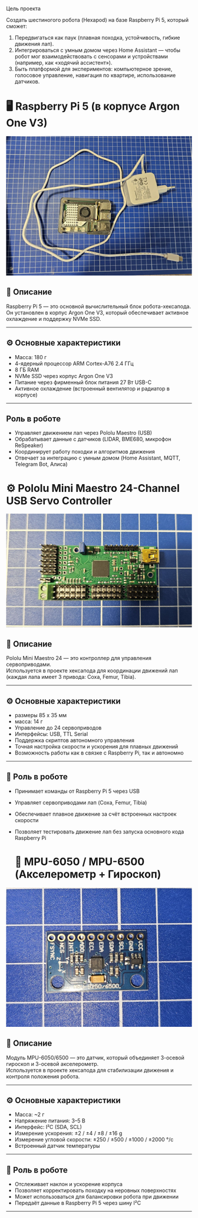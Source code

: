 Цель проекта

Создать шестиногого робота (Hexapod) на базе Raspberry Pi 5, который сможет:
1. Передвигаться как паук (плавная походка, устойчивость, гибкие движения лап).
2. Интегрироваться с умным домом через Home Assistant — чтобы робот мог взаимодействовать с сенсорами и устройствами (например, как «ходячий ассистент»).
3. Быть платформой для экспериментов: компьютерное зрение, голосовое управление, навигация по квартире, использование датчиков.

# 🖥 Raspberry Pi 5 (в корпусе Argon One V3)

![Raspberry Pi 5](/doc/img/Raspberry_pi5.jpg)

## 📖 Описание
Raspberry Pi 5 — это основной вычислительный блок робота-хексапода.  
Он установлен в корпус Argon One V3, который обеспечивает активное охлаждение и поддержку NVMe SSD.

---

## ⚙️ Основные характеристики
- Масса: 180 г
- 4-ядерный процессор ARM Cortex-A76 2.4 ГГц
- 8 ГБ RAM
- NVMe SSD через корпус Argon One V3
- Питание через фирменный блок питания 27 Вт USB-C
- Активное охлаждение (встроенный вентилятор и радиатор в корпусе)

---

## Роль в роботе
- Управляет движением лап через Pololu Maestro (USB)
- Обрабатывает данные с датчиков (LIDAR, BME680, микрофон ReSpeaker)
- Координирует работу походки и алгоритмов движения
- Отвечает за интеграцию с умным домом (Home Assistant, MQTT, Telegram Bot, Алиса)

# ⚙️ Pololu Mini Maestro 24-Channel USB Servo Controller

![Pololu Maestro 24](doc/img/maestro.jpg)

## 📖 Описание
Pololu Mini Maestro 24 — это контроллер для управления сервоприводами.  
Используется в проекте хексапода для координации движений лап (каждая лапа имеет 3 привода: Coxa, Femur, Tibia).

---

## ⚙️ Основные характеристики
- размеры 85 х 35 мм
- масса: 14 г
- Управление до 24 сервоприводов  
- Интерфейсы: USB, TTL Serial  
- Поддержка скриптов автономного управления  
- Точная настройка скорости и ускорения для плавных движений  
- Возможность работы как в связке с Raspberry Pi, так и автономно  

---

## 🤖 Роль в роботе
- Принимает команды от Raspberry Pi 5 через USB  
- Управляет сервоприводами лап (Coxa, Femur, Tibia)  
- Обеспечивает плавное движение за счёт встроенных настроек скорости  
- Позволяет тестировать движение лап без запуска основного кода Raspberry Pi

  # 🧭 MPU-6050 / MPU-6500 (Акселерометр + Гироскоп)

![MPU6050](doc/img/mpu6050.jpg)

## 📖 Описание
Модуль MPU-6050/6500 — это датчик, который объединяет 3-осевой гироскоп и 3-осевой акселерометр.  
Используется в проекте хексапода для стабилизации движения и контроля положения робота.

---

## ⚙️ Основные характеристики
- Масса: ~2 г
- Напряжение питания: 3–5 В
- Интерфейс: I²C (SDA, SCL)
- Измерение ускорения: ±2 / ±4 / ±8 / ±16 g
- Измерение угловой скорости: ±250 / ±500 / ±1000 / ±2000 °/с
- Встроенный датчик температуры

---

## 🤖 Роль в роботе
- Отслеживает наклон и ускорение корпуса
- Позволяет корректировать походку на неровных поверхностях
- Может использоваться для балансировки робота при движении
- Передаёт данные в Raspberry Pi 5 через шину I²C

---

